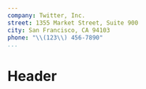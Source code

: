 ```yaml
---
company: Twitter, Inc.
street: 1355 Market Street, Suite 900
city: San Francisco, CA 94103
phone: "\\(123\\) 456-7890"
...
```

# Header